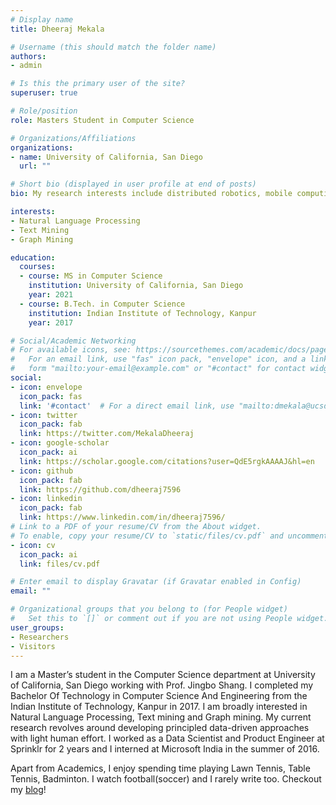 ```yaml
---
# Display name
title: Dheeraj Mekala

# Username (this should match the folder name)
authors:
- admin

# Is this the primary user of the site?
superuser: true

# Role/position
role: Masters Student in Computer Science

# Organizations/Affiliations
organizations:
- name: University of California, San Diego
  url: ""

# Short bio (displayed in user profile at end of posts)
bio: My research interests include distributed robotics, mobile computing and programmable matter.

interests:
- Natural Language Processing
- Text Mining
- Graph Mining

education:
  courses:
  - course: MS in Computer Science
    institution: University of California, San Diego
    year: 2021
  - course: B.Tech. in Computer Science
    institution: Indian Institute of Technology, Kanpur
    year: 2017

# Social/Academic Networking
# For available icons, see: https://sourcethemes.com/academic/docs/page-builder/#icons
#   For an email link, use "fas" icon pack, "envelope" icon, and a link in the
#   form "mailto:your-email@example.com" or "#contact" for contact widget.
social:
- icon: envelope
  icon_pack: fas
  link: '#contact'  # For a direct email link, use "mailto:dmekala@ucsd.edu".
- icon: twitter
  icon_pack: fab
  link: https://twitter.com/MekalaDheeraj
- icon: google-scholar
  icon_pack: ai
  link: https://scholar.google.com/citations?user=QdE5rgkAAAAJ&hl=en
- icon: github
  icon_pack: fab
  link: https://github.com/dheeraj7596
- icon: linkedin
  icon_pack: fab
  link: https://www.linkedin.com/in/dheeraj7596/
# Link to a PDF of your resume/CV from the About widget.
# To enable, copy your resume/CV to `static/files/cv.pdf` and uncomment the lines below.
- icon: cv
  icon_pack: ai
  link: files/cv.pdf

# Enter email to display Gravatar (if Gravatar enabled in Config)
email: ""

# Organizational groups that you belong to (for People widget)
#   Set this to `[]` or comment out if you are not using People widget.
user_groups:
- Researchers
- Visitors
---
```


I am a Master’s student in the Computer Science department at University of California, San Diego working with Prof. Jingbo Shang. I completed my Bachelor Of Technology in Computer Science And Engineering from the Indian Institute of Technology, Kanpur in 2017. I am broadly interested in Natural Language Processing, Text mining and Graph mining. My current research revolves around developing principled data-driven approaches with light human effort. I worked as a Data Scientist and Product Engineer at Sprinklr for 2 years and I interned at Microsoft India in the summer of 2016.

Apart from Academics, I enjoy spending time playing Lawn Tennis, Table Tennis, Badminton. I watch football(soccer) and I rarely write too. Checkout my [blog](https://articulationofmyheart.wordpress.com/)!
